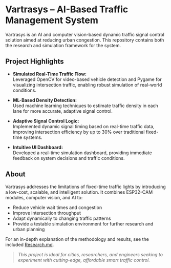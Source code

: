 # Vartrasys – AI-Based Traffic Management System

Vartrasys is an AI and computer vision-based dynamic traffic signal control solution aimed at reducing urban congestion. This repository contains both the research and simulation framework for the system.

## Project Highlights

- **Simulated Real-Time Traffic Flow:**  
  Leveraged OpenCV for video-based vehicle detection and Pygame for visualizing intersection traffic, enabling robust simulation of real-world conditions.

- **ML-Based Density Detection:**  
  Used machine learning techniques to estimate traffic density in each lane for more accurate, adaptive signal control.

- **Adaptive Signal Control Logic:**  
  Implemented dynamic signal timing based on real-time traffic data, improving intersection efficiency by up to 30% over traditional fixed-time systems.

- **Intuitive UI Dashboard:**  
  Developed a real-time simulation dashboard, providing immediate feedback on system decisions and traffic conditions.

## About

Vartrasys addresses the limitations of fixed-time traffic lights by introducing a low-cost, scalable, and intelligent solution. It combines ESP32-CAM modules, computer vision, and AI to:

- Reduce vehicle wait times and congestion
- Improve intersection throughput
- Adapt dynamically to changing traffic patterns
- Provide a testable simulation environment for further research and urban planning

For an in-depth explanation of the methodology and results, see the included [Research.md](./Research.md).

> _This project is ideal for cities, researchers, and engineers seeking to experiment with cutting-edge, affordable smart traffic control._
